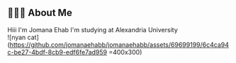 ## 👩🏻‍💻 About Me
Hiii I'm Jomana Ehab I'm studying at Alexandria University <br>
![nyan cat](https://github.com/jomanaehabb/jomanaehabb/assets/69699199/6c4ca94c-be27-4bdf-8cb9-edf6fe7ad959 =400x300)
